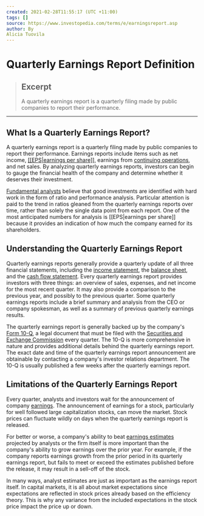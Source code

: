 ```yaml
---
created: 2021-02-28T11:55:17 (UTC +11:00)
tags: []
source: https://www.investopedia.com/terms/e/earningsreport.asp
author: By
Alicia Tuovila
---
```


# Quarterly Earnings Report Definition

> ## Excerpt
> A quarterly earnings report is a quarterly filing made by public companies to report their performance.

---
## What Is a Quarterly Earnings Report?

A quarterly earnings report is a quarterly filing made by public companies to report their performance. Earnings reports include items such as net income, [[[EPS|earnings per share]]](https://www.investopedia.com/terms/e/eps.asp), earnings from [continuing operations](https://www.investopedia.com/terms/c/continuingoperations.asp), and net sales. By analyzing quarterly earnings reports, investors can begin to gauge the financial health of the company and determine whether it deserves their investment.

[Fundamental analysts](https://www.investopedia.com/terms/f/fundamentalanalysis.asp) believe that good investments are identified with hard work in the form of ratio and performance analysis. Particular attention is paid to the trend in ratios gleaned from the quarterly earnings reports over time, rather than solely the single data point from each report. One of the most anticipated numbers for analysis is [[EPS|earnings per share]] because it provides an indication of how much the company earned for its shareholders.

## Understanding the Quarterly Earnings Report

Quarterly earnings reports generally provide a quarterly update of all three financial statements, including the [income statement](https://www.investopedia.com/terms/i/incomestatement.asp), the [balance sheet](https://www.investopedia.com/terms/b/balancesheet.asp), and the [cash flow statement](https://www.investopedia.com/terms/c/cashflowstatement.asp). Every quarterly earnings report provides investors with three things: an overview of sales, expenses, and net income for the most recent quarter. It may also provide a comparison to the previous year, and possibly to the previous quarter. Some quarterly earnings reports include a brief summary and analysis from the CEO or company spokesman, as well as a summary of previous quarterly earnings results.

The quarterly earnings report is generally backed up by the company's [Form 10-Q](https://www.investopedia.com/terms/1/10q.asp), a legal document that must be filed with the [Securities and Exchange Commission](https://www.investopedia.com/terms/s/sec.asp) every quarter. The 10-Q is more comprehensive in nature and provides additional details behind the quarterly earnings report. The exact date and time of the quarterly earnings report announcement are obtainable by contacting a company's investor relations department. The 10-Q is usually published a few weeks after the quarterly earnings report.

## Limitations of the Quarterly Earnings Report

Every quarter, analysts and investors wait for the announcement of company [earnings](https://www.investopedia.com/terms/e/earnings.asp). The announcement of earnings for a stock, particularly for well followed large capitalization stocks, can move the market. Stock prices can fluctuate wildly on days when the quarterly earnings report is released.

For better or worse, a company's ability to beat [earnings estimates](https://www.investopedia.com/terms/e/earningsestimate.asp) projected by analysts or the firm itself is more important than the company's ability to grow earnings over the prior year. For example, if the company reports earnings growth from the prior period in its quarterly earnings report, but fails to meet or exceed the estimates published before the release, it may result in a sell-off of the stock.

In many ways, analyst estimates are just as important as the earnings report itself. In capital markets, it is all about market expectations since expectations are reflected in stock prices already based on the efficiency theory. This is why any variance from the included expectations in the stock price impact the price up or down.
